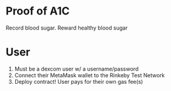 # Proof of A1C
Record blood sugar. Reward healthy blood sugar

# User

1) Must be a dexcom user w/ a username/password
2) Connect their MetaMask wallet to the Rinkeby Test Network
3) Deploy contract! User pays for their own gas fee(s)